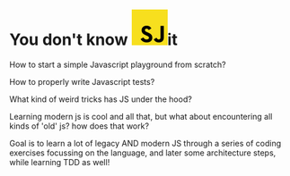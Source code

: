 # You don't know ![SJ](sj.svg)it

How to start a simple Javascript playground from scratch?

How to properly write Javascript tests?

What kind of weird tricks has JS under the hood?

Learning modern js is cool and all that, but what about encountering all
kinds of 'old' js? how does that work?

Goal is to learn a lot of legacy AND modern JS through a series of
coding exercises focussing on the language, and later some architecture
steps, while learning TDD as well!


